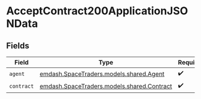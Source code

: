 # AcceptContract200ApplicationJSONData


## Fields

| Field                                                                         | Type                                                                          | Required                                                                      | Description                                                                   |
| ----------------------------------------------------------------------------- | ----------------------------------------------------------------------------- | ----------------------------------------------------------------------------- | ----------------------------------------------------------------------------- |
| `agent`                                                                       | [emdash.SpaceTraders.models.shared.Agent](../../models/shared/Agent.md)       | :heavy_check_mark:                                                            | N/A                                                                           |
| `contract`                                                                    | [emdash.SpaceTraders.models.shared.Contract](../../models/shared/Contract.md) | :heavy_check_mark:                                                            | N/A                                                                           |